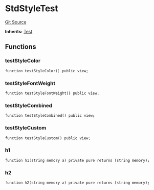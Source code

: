 # StdStyleTest
[Git Source](https://github.com/erayack/zk-sync-deploy/blob/7f3ddf5f8a514cf5569d053d7217620dd36d01c7/contracts/lib/forge-std/test/StdStyle.t.sol)

**Inherits:**
[Test](/contracts/lib/forge-std/src/Test.sol/abstract.Test.md)


## Functions
### testStyleColor


```solidity
function testStyleColor() public view;
```

### testStyleFontWeight


```solidity
function testStyleFontWeight() public view;
```

### testStyleCombined


```solidity
function testStyleCombined() public view;
```

### testStyleCustom


```solidity
function testStyleCustom() public view;
```

### h1


```solidity
function h1(string memory a) private pure returns (string memory);
```

### h2


```solidity
function h2(string memory a) private pure returns (string memory);
```


